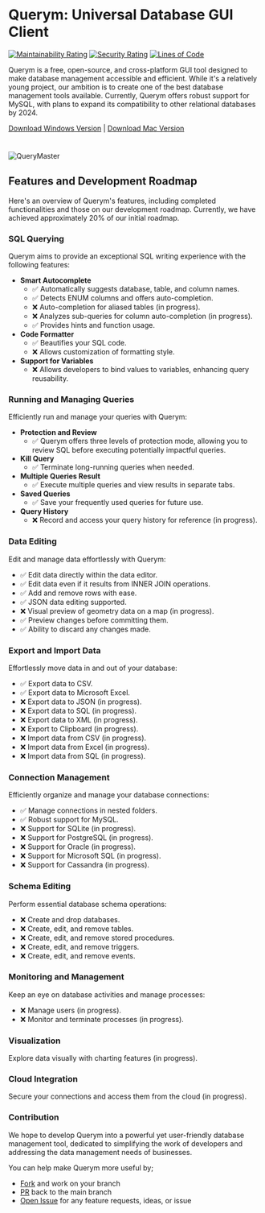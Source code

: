 # Querym: Universal Database GUI Client

[![Maintainability Rating](https://sonarcloud.io/api/project_badges/measure?project=invisal_query-master&metric=sqale_rating)](https://sonarcloud.io/summary/new_code?id=invisal_query-master) [![Security Rating](https://sonarcloud.io/api/project_badges/measure?project=invisal_query-master&metric=security_rating)](https://sonarcloud.io/summary/new_code?id=invisal_query-master)
[![Lines of Code](https://sonarcloud.io/api/project_badges/measure?project=invisal_query-master&metric=ncloc)](https://sonarcloud.io/summary/new_code?id=invisal_query-master)

Querym is a free, open-source, and cross-platform GUI tool designed to make database management accessible and efficient. While it's a relatively young project, our ambition is to create one of the best database management tools available. Currently, Querym offers robust support for MySQL, with plans to expand its compatibility to other relational databases by 2024.

[Download Windows Version](https://apps.microsoft.com/store/detail/querymaster/9PBF90B3T7Z2?hl=en-us&gl=us) | [Download Mac Version](https://github.com/invisal/query-master/releases)

<div style="height: 10px"></div>

![QueryMaster](https://i.ibb.co/6ybwWYy/animated2.gif)

## Features and Development Roadmap

Here's an overview of Querym's features, including completed functionalities and those on our development roadmap. Currently, we have achieved approximately 20% of our initial roadmap.

### SQL Querying

Querym aims to provide an exceptional SQL writing experience with the following features:

- **Smart Autocomplete**
  - ✅ Automatically suggests database, table, and column names.
  - ✅ Detects ENUM columns and offers auto-completion.
  - ❌ Auto-completion for aliased tables (in progress).
  - ❌ Analyzes sub-queries for column auto-completion (in progress).
  - ✅ Provides hints and function usage.
- **Code Formatter**
  - ✅ Beautifies your SQL code.
  - ❌ Allows customization of formatting style.
- **Support for Variables**
  - ❌ Allows developers to bind values to variables, enhancing query reusability.

### Running and Managing Queries

Efficiently run and manage your queries with Querym:

- **Protection and Review**
  - ✅ Querym offers three levels of protection mode, allowing you to review SQL before executing potentially impactful queries.
- **Kill Query**
  - ✅ Terminate long-running queries when needed.
- **Multiple Queries Result**
  - ✅ Execute multiple queries and view results in separate tabs.
- **Saved Queries**
  - ✅ Save your frequently used queries for future use.
- **Query History**
  - ❌ Record and access your query history for reference (in progress).

### Data Editing

Edit and manage data effortlessly with Querym:

- ✅ Edit data directly within the data editor.
- ✅ Edit data even if it results from INNER JOIN operations.
- ✅ Add and remove rows with ease.
- ✅ JSON data editing supported.
- ❌ Visual preview of geometry data on a map (in progress).
- ✅ Preview changes before committing them.
- ✅ Ability to discard any changes made.

### Export and Import Data

Effortlessly move data in and out of your database:

- ✅ Export data to CSV.
- ✅ Export data to Microsoft Excel.
- ❌ Export data to JSON (in progress).
- ❌ Export data to SQL (in progress).
- ❌ Export data to XML (in progress).
- ❌ Export to Clipboard (in progress).
- ❌ Import data from CSV (in progress).
- ❌ Import data from Excel (in progress).
- ❌ Import data from SQL (in progress).

### Connection Management

Efficiently organize and manage your database connections:

- ✅ Manage connections in nested folders.
- ✅ Robust support for MySQL.
- ❌ Support for SQLite (in progress).
- ❌ Support for PostgreSQL (in progress).
- ❌ Support for Oracle (in progress).
- ❌ Support for Microsoft SQL (in progress).
- ❌ Support for Cassandra (in progress).

### Schema Editing

Perform essential database schema operations:

- ❌ Create and drop databases.
- ❌ Create, edit, and remove tables.
- ❌ Create, edit, and remove stored procedures.
- ❌ Create, edit, and remove triggers.
- ❌ Create, edit, and remove events.

### Monitoring and Management

Keep an eye on database activities and manage processes:

- ❌ Manage users (in progress).
- ❌ Monitor and terminate processes (in progress).

### Visualization

Explore data visually with charting features (in progress).

### Cloud Integration

Secure your connections and access them from the cloud (in progress).

### Contribution 

We hope to develop Querym into a powerful yet user-friendly database management tool, dedicated to simplifying the work of developers and addressing the data management needs of businesses. 

You can help make Querym more useful by; 
- [Fork](https://github.com/QueryMx/QueryM/fork) and work on your branch
- [PR](https://github.com/QueryMx/QueryM/pulls) back to the main branch
- [Open Issue](https://github.com/QueryMx/QueryM/issues) for any feature requests, ideas, or issue
